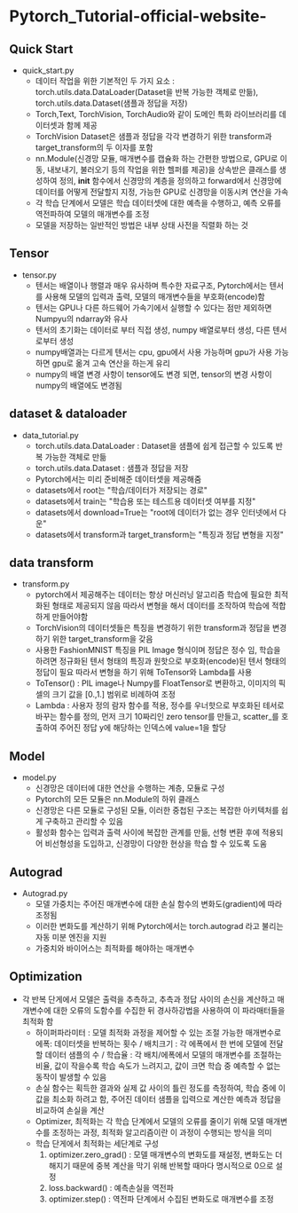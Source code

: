 # Pytorch_Tutorial-official-website-

## Quick Start
* quick_start.py
  - 데이터 작업을 위한 기본적인 두 가지 요소 : torch.utils.data.DataLoader(Dataset을 반복 가능한 객체로 만듦), torch.utils.data.Dataset(샘플과 정답을 저장)
  - Torch,Text, TorchVision, TorchAudio와 같이 도메인 특화 라이브러리를 데이터셋과 함께 제공
  - TorchVision Dataset은 샘플과 정답을 각각 변경하기 위한 transform과 target_transform의 두 이자를 포함
  - nn.Module(신경망 모듈, 매개변수를 캡슐화 하는 간편한 방법으로, GPU로 이동, 내보내기, 불러오기 등의 작업을 위한 헬퍼를 제공)을 상속받은 클래스를 생성하여 정의, __init__ 함수에서 신경망의 계층을 정의하고 forward에서 신경망에 데이터를 어떻게 전달할지 지정, 가능한 GPU로 신경망을 이동시켜 연산을 가속
  - 각 학습 단계에서 모델은 학습 데이터셋에 대한 예측을 수행하고, 예측 오류를 역전파하여 모델의 매개변수를 조정
  - 모델을 저장하는 일반적인 방법은 내부 상태 사전을 직렬화 하는 것

## Tensor
* tensor.py
  - 텐서는 배열이나 행렬과 매우 유사하며 특수한 자료구조, Pytorch에서는 텐서를 사용해 모델의 입력과 출력, 모델의 매개변수들을 부호화(encode)함
  - 텐서는 GPU나 다른 하드웨어 가속기에서 실행할 수 있다는 점만 제외하면 Numpyu의 ndarray와 유사
  - 텐서의 초기화는 데이터로 부터 직접 생성, numpy 배열로부터 생성, 다른 텐서로부터 생성
  - numpy배열과는 다르게 텐서는 cpu, gpu에서 사용 가능하며 gpu가 사용 가능하면 gpu로 옮겨 고속 연산을 하는게 유리
  - numpy의 배열 변경 사항이 tensor에도 변경 되면, tensor의 변경 사항이 numpy의 배열에도 변경됨
  
## dataset & dataloader
* data_tutorial.py
  - torch.utils.data.DataLoader : Dataset을 샘플에 쉽게 접근할 수 있도록 반복 가능한 객체로 만듦
  - torch.utils.data.Dataset : 샘플과 정답을 저장
  - Pytorch에서는 미리 준비해준 데이터셋을 제공해줌
  - datasets에서 root는 "학습/데이터가 저장되는 경로"
  - datasets에서 train는 "학습용 또는 테스트용 데이터셋 여부를 지정"
  - datasets에서 download=True는 "root에 데이터가 없는 경우 인터넷에서 다운"
  - datasets에서 transform과 target_transform는 "특징과 정답 변형을 지정"

## data transform
* transform.py
  - pytorch에서 제공해주는 데이터는 항상 머신러닝 알고리즘 학습에 필요한 최적화된 형태로 제공되지 않음 따라서 변형을 해서 데이터를 조작하여 학습에 적합하게 만들어야함
  - TorchVision의 데이터셋들은 특징을 변경하기 위한 transform과 정답을 변경하기 위한 target_transform을 갖음 
  - 사용한 FashionMNIST 특징을 PIL Image 형식이며 정답은 정수 임, 학습을 하려면 정규화된 텐서 형태의 특징과 원핫으로 부호화(encode)된 텐서 형태의 정답이 필요 따라서 변형을 하기 위해 ToTensor와 Lambda를 사용 
  - ToTensor() : PIL image나 Numpy를 FloatTensor로 변환하고, 이미지의 픽셀의 크기 값을 [0.,1.] 범위로 비례하여 조정
  - Lambda : 사용자 정의 람자 함수를 적용, 정수를 우너핫으로 부호화된 테서로 바꾸는 함수를 정의, 먼저 크기 10짜리인 zero tensor를 만들고, scatter_를 호출하여  주어진 정답 y에 해당하는 인덱스에 value=1을 할당 

## Model
* model.py
  - 신경망은 데이터에 대한 연산을 수행하는 계층, 모듈로 구성
  - Pytorch의 모든 모듈은 nn.Module의 하위 클래스
  - 신경망은 다른 모듈로 구성된 모듈, 이러한 중첩된 구조는 복잡한 아키텍처를 쉽게 구축하고 관리할 수 있음
  - 활성화 함수는 입력과 출력 사이에 복잡한 관계를 만듦, 선형 변환 후에 적용되어 비선형성을 도입하고, 신경망이 다양한 현상을 학습 할 수 있도록 도움

## Autograd
* Autograd.py
  - 모델 가중치는 주어진 매개변수에 대한 손실 함수의 변화도(gradient)에 따라 조정됨
  - 이러한 변화도를 계산하기 위해 Pytorch에서는 torch.autograd 라고 불리는 자동 미분 엔진을 지원
  - 가중치와 바이어스는 최적화를 해야하는 매개변수 

## Optimization
- 각 반복 단게에서 모델은 출력을 추측하고, 추측과 정답 사이의 손신을 계산하고 매개변수에 대한 오류의 도함수를 수집한 뒤 경사하강법을 사용하여 이 파라매터들을 최적화 함
  - 하이퍼파라미터 : 모델 최적화 과정을 제어할 수 있는 조절 가능한 매개변수로 에폭: 데이터셋을 반복하는 횟수 / 배치크기 : 각 에폭에서 한 번에 모델에 전달할 데이터 샘플의 수 / 학습율 : 각 배치/에폭에서 모델의 매개변수를 조절하는 비율, 값이 작을수록 학습 속도가 느려지고, 값이 크면 학습 중 예측할 수 없는 동작이 발생할 수 있음
  - 손실 함수는 획득한 결과와 실제 값 사이의 틀린 정도를 측정하여, 학습 중에 이 값을 최소화 하려고 함, 주어진 데이터 샘플을 입력으로 계산한 예측과 정답을 비교하여 손실을 계산
  - Optimizer, 최적화는 각 학습 단계에서 모델의 오류를 줄이기 위해 모델 매개변수를 조정하는 과정, 최적화 알고리즘이란 이 과정이 수행되는 방식을 의미 
  - 학습 단게에서 최적화는 세단계로 구성
    1) optimizer.zero_grad() : 모델 매개변수의 변화도를 재설정, 변화도는 더해지기 때문에 중복 계산을 막기 위해 반복할 때마다 명시적으로 0으로 설정
    2) loss.backward() : 예측손실을 역전파
    3) optimizer.step() : 역전파 단계에서 수집된 변화도로 매개변수를 조정 
